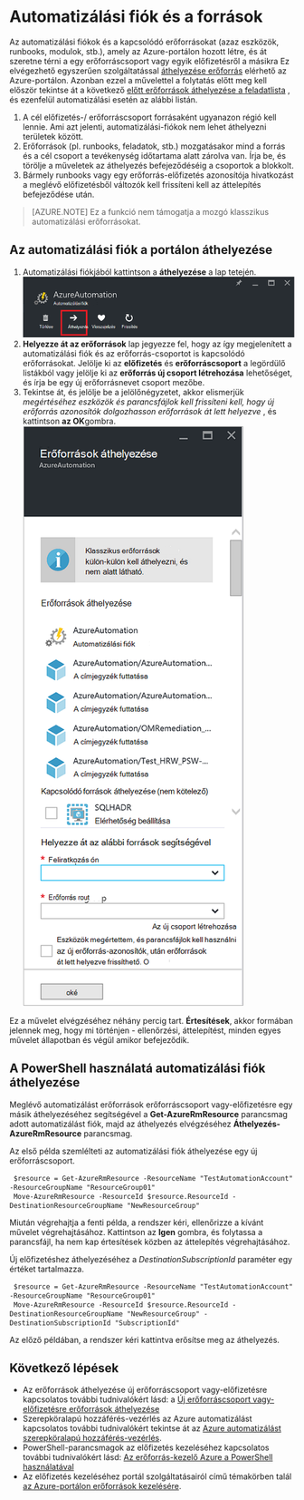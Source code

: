 <properties
   pageTitle="Automatizálási fiók és az erőforrások |} Microsoft Azure"
   description="Ez a cikk ismerteti, hogyan szeretne váltani az Azure automatizálási és kapcsolódó erőforrásokat automatizálási fiók egy előfizetés."
   services="automation"
   documentationCenter=""
   authors="MGoedtel"
   manager="jwhit"
   editor="tysonn" />
<tags
   ms.service="automation"
   ms.devlang="na"
   ms.topic="article"
   ms.tgt_pltfrm="na"
   ms.workload="infrastructure-services"
   ms.date="07/07/2016"
   ms.author="magoedte" />

# <a name="migrate-automation-account-and-resources"></a>Automatizálási fiók és a források

Az automatizálási fiókok és a kapcsolódó erőforrásokat (azaz eszközök, runbooks, modulok, stb.), amely az Azure-portálon hozott létre, és át szeretne térni a egy erőforráscsoport vagy egyik előfizetésről a másikra Ez elvégezhető egyszerűen szolgáltatással [áthelyezése erőforrás](../resource-group-move-resources.md) elérhető az Azure-portálon. Azonban ezzel a művelettel a folytatás előtt meg kell először tekintse át a következő [előtt erőforrások áthelyezése a feladatlista](../resource-group-move-resources.md#Checklist-before-moving-resources) , és ezenfelül automatizálási esetén az alábbi listán.   

1.  A cél előfizetés-/ erőforráscsoport forrásaként ugyanazon régió kell lennie.  Ami azt jelenti, automatizálási-fiókok nem lehet áthelyezni területek között.
2.  Erőforrások (pl. runbooks, feladatok, stb.) mozgatásakor mind a forrás és a cél csoport a tevékenység időtartama alatt zárolva van. Írja be, és törölje a műveletek az áthelyezés befejeződéséig a csoportok a blokkolt.  
3.  Bármely runbooks vagy egy erőforrás-előfizetés azonosítója hivatkozást a meglévő előfizetésből változók kell frissíteni kell az áttelepítés befejeződése után.   


>[AZURE.NOTE] Ez a funkció nem támogatja a mozgó klasszikus automatizálási erőforrásokat.

## <a name="to-move-the-automation-account-using-the-portal"></a>Az automatizálási fiók a portálon áthelyezése

1. Automatizálási fiókjából kattintson a **áthelyezése** a lap tetején.<br> ![Elem áthelyezése](media/automation-migrate-account-subscription/automation-menu-move.png)<br> 
2. **Helyezze át az erőforrások** lap jegyezze fel, hogy az így megjelenített a automatizálási fiók és az erőforrás-csoportot is kapcsolódó erőforrásokat.  Jelölje ki az **előfizetés** és **erőforráscsoport** a legördülő listákból vagy jelölje ki az **erőforrás új csoport létrehozása** lehetőséget, és írja be egy új erőforrásnevet csoport mezőbe.  
3. Tekintse át, és jelölje be a jelölőnégyzetet, akkor elismerjük *megértéséhez eszközök és parancsfájlok kell frissíteni kell, hogy új erőforrás azonosítók dolgozhasson erőforrások át lett helyezve* , és kattintson **az OK**gombra.<br> ![Erőforrás lap áthelyezése](media/automation-migrate-account-subscription/automation-move-resources-blade.png)<br>   

Ez a művelet elvégzéséhez néhány percig tart.  **Értesítések**, akkor formában jelennek meg, hogy mi történjen - ellenőrzési, áttelepítést, minden egyes művelet állapotban és végül amikor befejeződik.     

## <a name="to-move-the-automation-account-using-powershell"></a>A PowerShell használatá automatizálási fiók áthelyezése

Meglévő automatizálást erőforrások erőforráscsoport vagy-előfizetésre egy másik áthelyezéséhez segítségével a **Get-AzureRmResource** parancsmag adott automatizálást fiók, majd az áthelyezés elvégzéséhez **Áthelyezés-AzureRmResource** parancsmag.

Az első példa szemlélteti az automatizálási fiók áthelyezése egy új erőforráscsoport.

   ```
    $resource = Get-AzureRmResource -ResourceName "TestAutomationAccount" -ResourceGroupName "ResourceGroup01"
    Move-AzureRmResource -ResourceId $resource.ResourceId -DestinationResourceGroupName "NewResourceGroup"
   ``` 

Miután végrehajtja a fenti példa, a rendszer kéri, ellenőrizze a kívánt művelet végrehajtásához.  Kattintson az **Igen** gombra, és folytassa a parancsfájl, ha nem kap értesítések közben az áttelepítés végrehajtásához.  

Új előfizetéshez áthelyezéséhez a *DestinationSubscriptionId* paraméter egy értéket tartalmazza.

   ```
    $resource = Get-AzureRmResource -ResourceName "TestAutomationAccount" -ResourceGroupName "ResourceGroup01"
    Move-AzureRmResource -ResourceId $resource.ResourceId -DestinationResourceGroupName "NewResourceGroup" -DestinationSubscriptionId "SubscriptionId"
   ``` 

Az előző példában, a rendszer kéri kattintva erősítse meg az áthelyezés.  

## <a name="next-steps"></a>Következő lépések

- Az erőforrások áthelyezése új erőforráscsoport vagy-előfizetésre kapcsolatos további tudnivalókért lásd: a [Új erőforráscsoport vagy-előfizetésre erőforrások áthelyezése](../resource-group-move-resources.md)
- Szerepköralapú hozzáférés-vezérlés az Azure automatizálást kapcsolatos további tudnivalókért tekintse át az [Azure automatizálást szerepköralapú hozzáférés-vezérlés](../automation/automation-role-based-access-control.md).
- PowerShell-parancsmagok az előfizetés kezeléséhez kapcsolatos további tudnivalókért lásd: [Az erőforrás-kezelő Azure a PowerShell használatával](../powershell-azure-resource-manager.md)
- Az előfizetés kezeléséhez portál szolgáltatásairól című témakörben talál [az Azure-portálon erőforrások kezelésére](../azure-portal/resource-group-portal.md). 
